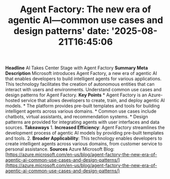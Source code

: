 ﻿---
title: "Agent Factory: The new era of agentic AI—common use cases and design patterns'
date: '2025-08-21T16:45:06"
category: "Markets"
summary: ""
slug: "agent factory the new era of agentic aicommon use cases and "
source_urls:
  - "https://azure.microsoft.com/en-us/blog/agent-factory-the-new-era-of-agentic-ai-common-use-cases-and-design-patterns/"
seo:
  title: "Agent Factory: The new era of agentic AI—common use cases and design patterns | Hash n Hedge'
  description: '"
  keywords: ["news", "markets", "brief"]
---
**Headline** AI Takes Center Stage with Agent Factory  **Summary Meta Description** Microsoft introduces Agent Factory, a new era of agentic AI that enables developers to build intelligent agents for various applications. This technology facilitates the creation of autonomous entities that can interact with users and environments. Understand common use cases and design patterns for Agent Factory.  **Key Points**  *   Agent Factory is an Azure-hosted service that allows developers to create, train, and deploy agentic AI models. *   The platform provides pre-built templates and tools for building intelligent agents across various domains. *   Common use cases include chatbots, virtual assistants, and recommendation systems. *   Design patterns are provided for integrating agents with user interfaces and data sources.  **Takeaways**  1.  **Increased Efficiency**: Agent Factory streamlines the development process of agentic AI models by providing pre-built templates and tools. 2.  **Broader Applicability**: This technology enables developers to create intelligent agents across various domains, from customer service to personal assistance.  **Sources** Azure Microsoft Blog: [https://azure.microsoft.com/en-us/blog/agent-factory-the-new-era-of-agentic-ai-common-use-cases-and-design-patterns/](https://azure.microsoft.com/en-us/blog/agent-factory-the-new-era-of-agentic-ai-common-use-cases-and-design-patterns/) 

